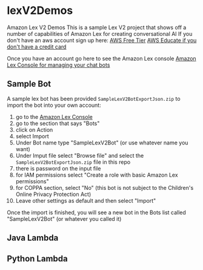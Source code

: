 # lexV2Demos
Amazon Lex V2 Demos
This is a sample Lex V2 project that shows off a number of capabilities of Amazon Lex for creating conversational AI
If you don't have an aws account sign up here:
[AWS Free Tier](https://aws.amazon.com/free/)
[AWS Educate if you don't have a credit card](https://www.awseducate.com/Registration)

Once you have an account go here to see the Amazon Lex console
[Amazon Lex Console for managing your chat bots](https://console.aws.amazon.com/lexv2/home?region=us-east-1#bots)

## Sample Bot
A sample lex bot has been provided
```SampleLexV2BotExportJson.zip```
to import the bot into your own account:
1. go to the [Amazon Lex Console](https://console.aws.amazon.com/lexv2/home?region=us-east-1#bots)
2. go to the section that says "Bots"
3. click on Action
4. select Import
5. Under Bot name type "SampleLexV2Bot" (or use whatever name you want)
6. Under Imput file select "Browse file" and select the ```SampleLexV2BotExportJson.zip``` file in this repo
7. there is password on the input file
8. for IAM permissions select "Create a role with basic Amazon Lex permissions"
9. for COPPA section, select "No" (this bot is not subject to the Children's Online Privacy Protection Act)
10. Leave other settings as default and then select "Import"

Once the import is finished, you will see a new bot in the Bots list called "SampleLexV2Bot" (or whatever you called it)

## Java Lambda


## Python Lambda


